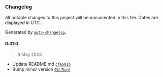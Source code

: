 ### Changelog

All notable changes to this project will be documented in this file. Dates are displayed in UTC.

Generated by [`auto-changelog`](https://github.com/CookPete/auto-changelog).

#### 0.31.0

> 8 May 2024

- Update README.md [`cf6581b`](https://github.com/cristian-rincon/pymetasnap/commit/cf6581b9948c39f9fd1f43b13a6df6e9190e08cd)
- Bump minor version [`04f7bed`](https://github.com/cristian-rincon/pymetasnap/commit/04f7bedc122aff677abdda96115215349398ed2e)
